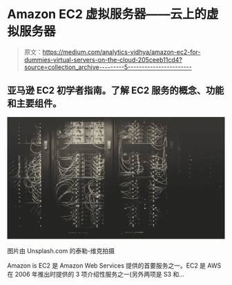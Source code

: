 # Amazon EC2 虚拟服务器——云上的虚拟服务器

> 原文：<https://medium.com/analytics-vidhya/amazon-ec2-for-dummies-virtual-servers-on-the-cloud-205ceeb11cd4?source=collection_archive---------5----------------------->

## 亚马逊 EC2 初学者指南。了解 EC2 服务的概念、功能和主要组件。

![](img/7136bb0c42fda2231a0ffbb1a99eaed7.png)

图片由 Unsplash.com 的泰勒-维克拍摄

Amazon is EC2 是 Amazon Web Services 提供的首要服务之一。EC2 是 AWS 在 2006 年推出时提供的 3 项介绍性服务之一(另外两项是 S3 和…